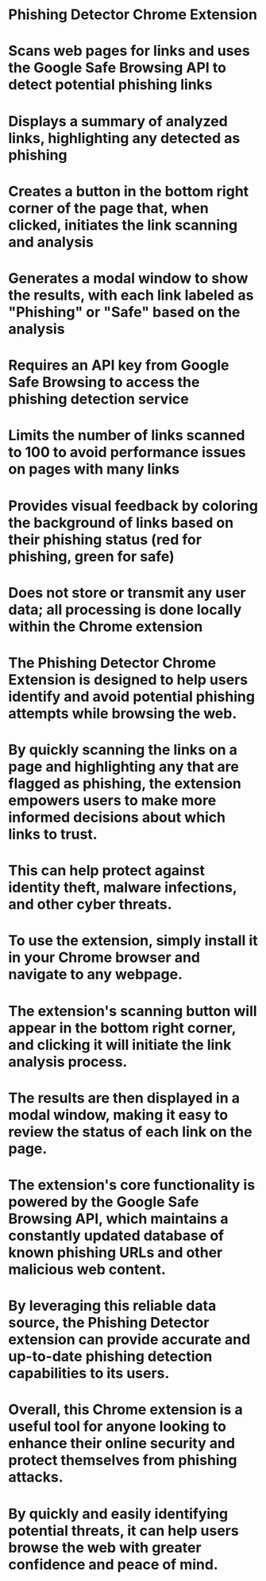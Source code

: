 # Phishing Detector Chrome Extension
# Scans web pages for links and uses the Google Safe Browsing API to detect potential phishing links
# Displays a summary of analyzed links, highlighting any detected as phishing
# Creates a button in the bottom right corner of the page that, when clicked, initiates the link scanning and analysis
# Generates a modal window to show the results, with each link labeled as "Phishing" or "Safe" based on the analysis
# Requires an API key from Google Safe Browsing to access the phishing detection service
# Limits the number of links scanned to 100 to avoid performance issues on pages with many links
# Provides visual feedback by coloring the background of links based on their phishing status (red for phishing, green for safe)
# Does not store or transmit any user data; all processing is done locally within the Chrome extension

# The Phishing Detector Chrome Extension is designed to help users identify and avoid potential phishing attempts while browsing the web.
# By quickly scanning the links on a page and highlighting any that are flagged as phishing, the extension empowers users to make more informed decisions about which links to trust.
# This can help protect against identity theft, malware infections, and other cyber threats.
# To use the extension, simply install it in your Chrome browser and navigate to any webpage.
# The extension's scanning button will appear in the bottom right corner, and clicking it will initiate the link analysis process.
# The results are then displayed in a modal window, making it easy to review the status of each link on the page.
# The extension's core functionality is powered by the Google Safe Browsing API, which maintains a constantly updated database of known phishing URLs and other malicious web content.
# By leveraging this reliable data source, the Phishing Detector extension can provide accurate and up-to-date phishing detection capabilities to its users.
# Overall, this Chrome extension is a useful tool for anyone looking to enhance their online security and protect themselves from phishing attacks.
# By quickly and easily identifying potential threats, it can help users browse the web with greater confidence and peace of mind.